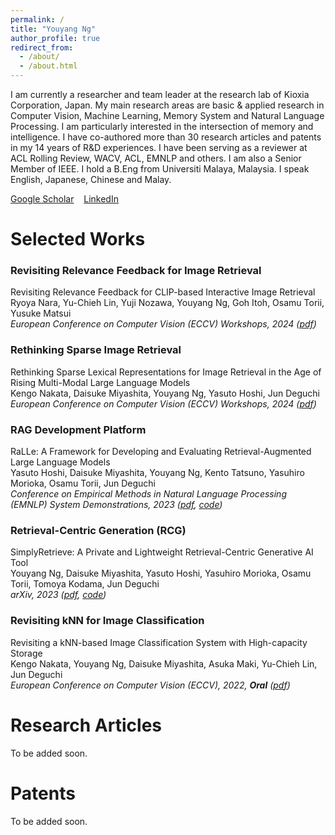 ```yaml
---
permalink: /
title: "Youyang Ng"
author_profile: true
redirect_from: 
  - /about/
  - /about.html
---
```


I am currently a researcher and team leader at the research lab of Kioxia Corporation, Japan. My main research areas are basic & applied research in Computer Vision, Machine Learning, Memory System and Natural Language Processing. I am particularly interested in the intersection of memory and intelligence. I have co-authored more than 30 research articles and patents in my 14 years of R&D experiences. I have been serving as a reviewer at ACL Rolling Review, WACV, ACL, EMNLP and others. I am also a Senior Member of IEEE. I hold a B.Eng from Universiti Malaya, Malaysia. I speak English, Japanese, Chinese and Malay.

[Google Scholar](https://scholar.google.com/citations?user=4BGLw_QAAAAJ) &nbsp;&nbsp; [LinkedIn](https://www.linkedin.com/in/youyang-ng-55a10ab9/)

Selected Works
======
### Revisiting Relevance Feedback for Image Retrieval

<!---
|| Revisiting Relevance Feedback for Image Retrieval |
| :--- | :--- |
| <img align="left" width="200" src="../images/2024_feedback.png"> | **Revisiting Relevance Feedback for CLIP-based Interactive Image Retrieval** <br> Ryoya Nara, Yu-Chieh Lin, Yuji Nozawa, Youyang Ng, Goh Itoh, Osamu Torii, Yusuke Matsui <br> *European Conference on Computer Vision (ECCV) Workshops, 2024 ([pdf](https://arxiv.org/abs/2404.16398))* |
--->

Revisiting Relevance Feedback for CLIP-based Interactive Image Retrieval  
Ryoya Nara, Yu-Chieh Lin, Yuji Nozawa, Youyang Ng, Goh Itoh, Osamu Torii, Yusuke Matsui  
*European Conference on Computer Vision (ECCV) Workshops, 2024 ([pdf](https://arxiv.org/abs/2404.16398))*

### Rethinking Sparse Image Retrieval
Rethinking Sparse Lexical Representations for Image Retrieval in the Age of Rising Multi-Modal Large Language Models  
Kengo Nakata, Daisuke Miyashita, Youyang Ng, Yasuto Hoshi, Jun Deguchi  
*European Conference on Computer Vision (ECCV) Workshops, 2024 ([pdf](https://arxiv.org/abs/2408.16296))*

### RAG Development Platform
RaLLe: A Framework for Developing and Evaluating Retrieval-Augmented Large Language Models  
Yasuto Hoshi, Daisuke Miyashita, Youyang Ng, Kento Tatsuno, Yasuhiro Morioka, Osamu Torii, Jun Deguchi  
*Conference on Empirical Methods in Natural Language Processing (EMNLP) System Demonstrations, 2023 ([pdf](https://arxiv.org/abs/2308.10633), [code](https://github.com/yhoshi3/RaLLe))*

### Retrieval-Centric Generation (RCG)
SimplyRetrieve: A Private and Lightweight Retrieval-Centric Generative AI Tool  
Youyang Ng, Daisuke Miyashita, Yasuto Hoshi, Yasuhiro Morioka, Osamu Torii, Tomoya Kodama, Jun Deguchi  
*arXiv, 2023 ([pdf](https://arxiv.org/abs/2308.03983), [code](https://github.com/RCGAI/SimplyRetrieve))*

### Revisiting kNN for Image Classification
Revisiting a kNN-based Image Classification System with High-capacity Storage  
Kengo Nakata, Youyang Ng, Daisuke Miyashita, Asuka Maki, Yu-Chieh Lin, Jun Deguchi  
*European Conference on Computer Vision (ECCV), 2022, **Oral** ([pdf](https://arxiv.org/abs/2204.01186))*

Research Articles
======
To be added soon.

Patents
======
To be added soon.
